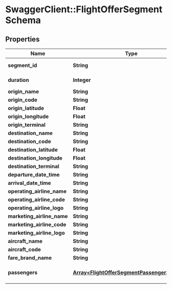 # SwaggerClient::FlightOfferSegmentSchema

## Properties
Name | Type | Description | Notes
------------ | ------------- | ------------- | -------------
**segment_id** | **String** | Unique identifier for the flight segment. | [optional] 
**duration** | **Integer** | Total duration of the flight segment in minutes. | [optional] 
**origin_name** | **String** | Name of the origin airport. | [optional] 
**origin_code** | **String** | IATA code of the origin airport. | [optional] 
**origin_latitude** | **Float** | Latitude of the origin airport. | [optional] 
**origin_longitude** | **Float** | Longitude of the origin airport. | [optional] 
**origin_terminal** | **String** | Terminal at the origin airport. | [optional] 
**destination_name** | **String** | Name of the destination airport. | [optional] 
**destination_code** | **String** | IATA code of the destination airport. | [optional] 
**destination_latitude** | **Float** | Latitude of the destination airport. | [optional] 
**destination_longitude** | **Float** | Longitude of the destination airport. | [optional] 
**destination_terminal** | **String** | Terminal at the destination airport. | [optional] 
**departure_date_time** | **String** | Scheduled departure date and time. | [optional] 
**arrival_date_time** | **String** | Scheduled arrival date and time. | [optional] 
**operating_airline_name** | **String** | Name of the operating airline. | [optional] 
**operating_airline_code** | **String** | Code of the operating airline. | [optional] 
**operating_airline_logo** | **String** | Logo of the operating airline. | [optional] 
**marketing_airline_name** | **String** | Name of the marketing airline. | [optional] 
**marketing_airline_code** | **String** | Code of the marketing airline. | [optional] 
**marketing_airline_logo** | **String** | Logo of the marketing airline. | [optional] 
**aircraft_name** | **String** | Name of the aircraft. | [optional] 
**aircraft_code** | **String** | Code of the aircraft. | [optional] 
**fare_brand_name** | **String** | Name of the fare brand. | [optional] 
**passengers** | [**Array&lt;FlightOfferSegmentPassengerSchema&gt;**](FlightOfferSegmentPassengerSchema.md) | Array of FlightOfferSegmentPassengerSchema detailing passenger information. | [optional] 


